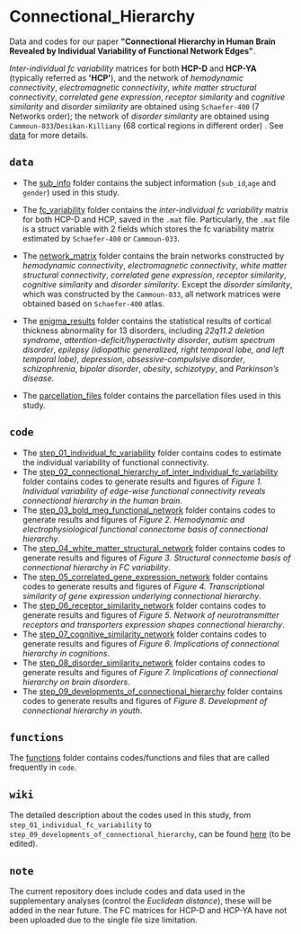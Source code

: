 # Connectional_Hierarchy
Data and codes for our paper **"Connectional Hierarchy in Human Brain Revealed by Individual Variability of Functional Network Edges"**.

*Inter-individual fc variability* matrices for both **HCP-D** and **HCP-YA** (typically referred as **'HCP'**), and the network of *hemodynamic connectivity*, *electromagnetic connectivity*, *white matter structural connectivity*, *correlated gene expression*, *receptor similarity* and *cognitive similarity* and *disorder similarity* are obtained using `Schaefer-400` (7 Networks order); the network of *disorder similarity* are obtained using `Cammoun-033`/`Desikan-Killiany` (68 cortical regions in different order) . See [data](data/) for more details.

## `data`
- The [sub_info](data/sub_info) folder contains the subject information (`sub_id`,`age` and `gender`) used in this study.
- The [fc_variability](data/fc_variability) folder contains the *inter-individual fc variability* matrix for both HCP-D and HCP, saved in the `.mat` file. Particularly, the `.mat` file is a struct variable with 2 fields which stores the fc variability matrix estimated by `Schaefer-400` or `Cammoun-033`. 
- The [network_matrix](data/network_matrix) folder contains the brain networks constructed by *hemodynamic connectivity*, *electromagnetic connectivity*, *white matter structural connectivity*, *correlated gene expression*, *receptor similarity*, *cognitive similarity* and *disorder similarity*. Except the *disorder similarity*, which was constructed by the `Cammoun-033`, all network matrices were obtained based on `Schaefer-400` atlas.

- The [enigma_results](data/enigma_results) folder contains the statistical results of cortical thickness abnormality for 13 disorders, including *22q11.2 deletion syndrome*, *attention-deficit/hyperactivity disorder*, *autism spectrum disorder*, *epilepsy (idiopathic generalized, right temporal lobe, and left temporal lobe)*, *depression*, *obsessive-compulsive disorder*, *schizophrenia*, *bipolar disorder*, *obesity*, *schizotypy*, and *Parkinson’s disease*.
- The [parcellation_files](data/parcellation_files) folder contains the parcellation files used in this study.

## `code`
- The [step_01_individual_fc_variability](step_01_individual_fc_variability/) folder contains codes to estimate the individual variability of functional connectivity. 
- The [step_02_connectional_hierarchy_of_inter_individual_fc_variability](step_02_connectional_hierarchy_of_inter_individual_fc_variability/) folder contains codes to generate results and figures of *Figure 1. Individual variability of edge-wise functional connectivity reveals connectional hierarchy in the human brain*. 
- The [step_03_bold_meg_functional_network](step_03_bold_meg_functional_network/) folder contains codes to generate results and figures of *Figure 2. Hemodynamic and electrophysiological functional connectome basis of connectional hierarchy*.
- The [step_04_white_matter_structural_network](step_04_white_matter_structural_network/) folder contains codes to generate results and figures of *Figure 3. Structural connectome basis of connectional hierarchy in FC variability*. 
- The [step_05_correlated_gene_expression_network](step_05_correlated_gene_expression_network/) folder contains codes to generate results and figures of *Figure 4. Transcriptional similarity of gene expression underlying connectional hierarchy*.
- The [step_06_receptor_similarity_network](step_06_receptor_similarity_network/) folder contains codes to generate results and figures of *Figure 5. Network of neurotransmitter receptors and transporters expression shapes connectional hierarchy*.
- The [step_07_cognitive_similarity_network](step_07_cognitive_similarity_network/) folder contains codes to generate results and figures of *Figure 6. Implications of connectional hierarchy in cognitions*.
- The [step_08_disorder_similarity_network](step_08_disorder_similarity_network/) folder contains codes to generate results and figures of *Figure 7. Implications of connectional hierarchy on brain disorders*. 
- The [step_09_developments_of_connectional_hierarchy](step_09_developments_of_connectional_hierarchy/) folder contains codes to generate results and figures of *Figure 8. Development of connectional hierarchy in youth*.

## `functions`
The [functions](functions/) folder contains codes/functions and files that are called frequently in `code`.

## `wiki`
The detailed description about the codes used in this study, from `step_01_individual_fc_variability` to `step_09_developments_of_connectional_hierarchy`, can be found [here](/) (to be edited).

## `note`
The current repository does include codes and data used in the supplementary analyses (control the *Euclidean distance*), these will be added in the near future. The FC matrices for HCP-D and HCP-YA have not been uploaded due to the single file size limitation.

